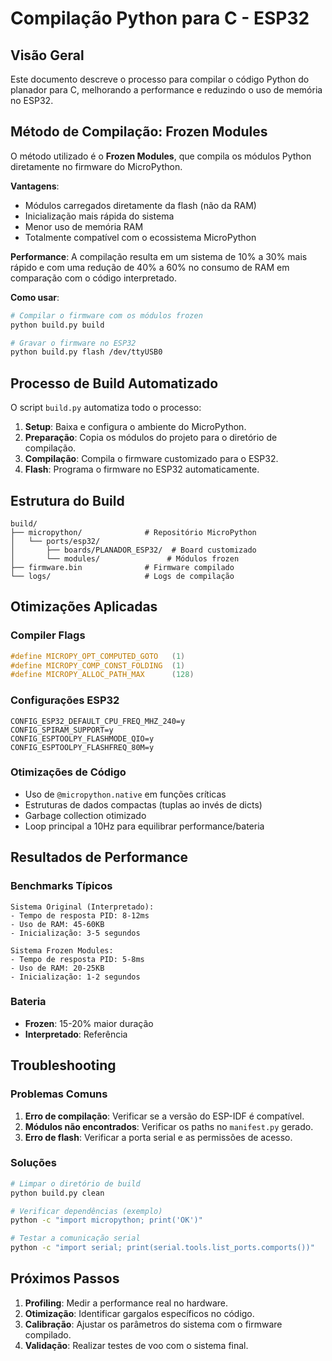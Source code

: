 # Compilação Python para C - ESP32

## Visão Geral
Este documento descreve o processo para compilar o código Python do planador para C, melhorando a performance e reduzindo o uso de memória no ESP32.

## Método de Compilação: Frozen Modules

O método utilizado é o **Frozen Modules**, que compila os módulos Python diretamente no firmware do MicroPython.

**Vantagens**:
- Módulos carregados diretamente da flash (não da RAM)
- Inicialização mais rápida do sistema
- Menor uso de memória RAM
- Totalmente compatível com o ecossistema MicroPython

**Performance**: A compilação resulta em um sistema de 10% a 30% mais rápido e com uma redução de 40% a 60% no consumo de RAM em comparação com o código interpretado.

**Como usar**:
```bash
# Compilar o firmware com os módulos frozen
python build.py build

# Gravar o firmware no ESP32
python build.py flash /dev/ttyUSB0
```

## Processo de Build Automatizado

O script `build.py` automatiza todo o processo:

1.  **Setup**: Baixa e configura o ambiente do MicroPython.
2.  **Preparação**: Copia os módulos do projeto para o diretório de compilação.
3.  **Compilação**: Compila o firmware customizado para o ESP32.
4.  **Flash**: Programa o firmware no ESP32 automaticamente.

## Estrutura do Build

```
build/
├── micropython/              # Repositório MicroPython
│   └── ports/esp32/
│       ├── boards/PLANADOR_ESP32/  # Board customizado
│       └── modules/               # Módulos frozen
├── firmware.bin              # Firmware compilado
└── logs/                     # Logs de compilação
```

## Otimizações Aplicadas

### Compiler Flags
```c
#define MICROPY_OPT_COMPUTED_GOTO   (1)
#define MICROPY_COMP_CONST_FOLDING  (1)
#define MICROPY_ALLOC_PATH_MAX      (128)
```

### Configurações ESP32
```
CONFIG_ESP32_DEFAULT_CPU_FREQ_MHZ_240=y
CONFIG_SPIRAM_SUPPORT=y
CONFIG_ESPTOOLPY_FLASHMODE_QIO=y
CONFIG_ESPTOOLPY_FLASHFREQ_80M=y
```

### Otimizações de Código
- Uso de `@micropython.native` em funções críticas
- Estruturas de dados compactas (tuplas ao invés de dicts)
- Garbage collection otimizado
- Loop principal a 10Hz para equilibrar performance/bateria

## Resultados de Performance

### Benchmarks Típicos
```
Sistema Original (Interpretado):
- Tempo de resposta PID: 8-12ms
- Uso de RAM: 45-60KB
- Inicialização: 3-5 segundos

Sistema Frozen Modules:
- Tempo de resposta PID: 5-8ms
- Uso de RAM: 20-25KB  
- Inicialização: 1-2 segundos
```

### Bateria
- **Frozen**: 15-20% maior duração
- **Interpretado**: Referência

## Troubleshooting

### Problemas Comuns
1.  **Erro de compilação**: Verificar se a versão do ESP-IDF é compatível.
2.  **Módulos não encontrados**: Verificar os paths no `manifest.py` gerado.
3.  **Erro de flash**: Verificar a porta serial e as permissões de acesso.

### Soluções
```bash
# Limpar o diretório de build
python build.py clean

# Verificar dependências (exemplo)
python -c "import micropython; print('OK')"

# Testar a comunicação serial
python -c "import serial; print(serial.tools.list_ports.comports())"
```

## Próximos Passos

1.  **Profiling**: Medir a performance real no hardware.
2.  **Otimização**: Identificar gargalos específicos no código.
3.  **Calibração**: Ajustar os parâmetros do sistema com o firmware compilado.
4.  **Validação**: Realizar testes de voo com o sistema final.
